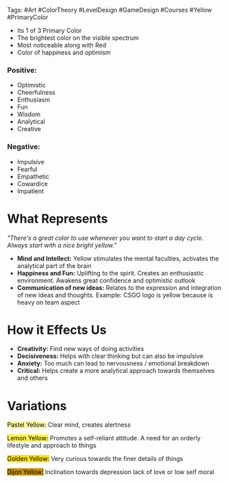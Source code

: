 Tags:  #Art #ColorTheory #LevelDesign #GameDesign #Courses #Yellow #PrimaryColor

- Its 1 of 3 Primary Color
- The brightest color on the visible spectrum
- Most noticeable along with Red
- Color of happiness and optimism
### Positive:
- Optimistic
- Cheerfulness
- Enthusiasm
- Fun
- Wisdom
- Analytical
- Creative
### Negative:
- Impulsive
- Fearful
- Empathetic
- Cowardice
- Impatient

# What Represents
_"There's a great color to use whenever you want to start a day cycle. Always start with a nice bright yellow."_

- **Mind and Intellect:** Yellow stimulates the mental faculties, activates the analytical part of the brain
- **Happiness and Fun:** Uplifting to the spirit. Creates an enthusiastic environment. Awakens great confidence and optimistic outlook
- **Communication of new ideas:** Relates to the expression and integration of new ideas and thoughts. Example: CSGO logo is yellow because is heavy on team aspect

# How it Effects Us
- **Creativity:** Find new ways of doing activities
- **Decisiveness:** Helps with clear thinking but can also be impulsive
- **Anxiety:** Too much can lead to nervousness / emotional breakdown
- **Critical:** Helps create a more analytical approach towards themselves and others

# Variations

<mark style="background: #fefd98;">Pastel Yellow:</mark>  Clear mind, creates alertness

<mark style="background: #fff44f;">Lemon Yellow:</mark>  Promotes a self-reliant attitude. A need for an orderly lifestyle and approach to things

<mark style="background: #ffdf02;">Golden Yellow:</mark> Very curious towards the finer details of things

<mark style="background: #c59102;">Dijon Yellow:</mark> Inclination towards depression lack of love or low self moral



